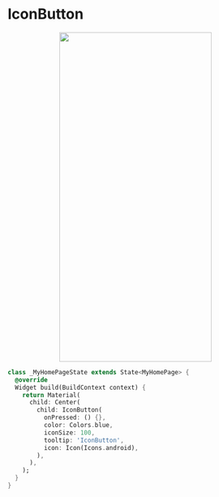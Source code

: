# IconButton
<p align="center">
<img src="https://docs.google.com/uc?id=1BcjTnbRkfR97PnwMD0lPGaKvDUu_cFcd" height="649" width="300">
</p>

```dart
class _MyHomePageState extends State<MyHomePage> {
  @override
  Widget build(BuildContext context) {
    return Material(
      child: Center(
        child: IconButton(
          onPressed: () {},
          color: Colors.blue,
          iconSize: 100,
          tooltip: 'IconButton',
          icon: Icon(Icons.android),
        ),
      ),
    );
  }
}
```
